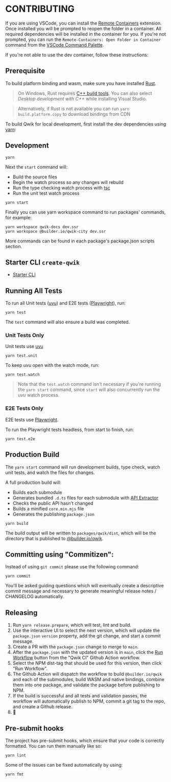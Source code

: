# CONTRIBUTING

If you are using VSCode, you can install the [Remote Containers](https://marketplace.visualstudio.com/items?itemName=ms-vscode-remote.remote-containers) extension. Once installed you will be prompted to reopen the folder in a container. All required dependencies will be installed in the container for you. If you're not prompted, you can run the `Remote-Containers: Open Folder in Container` command from the [VSCode Command Palette](https://code.visualstudio.com/docs/getstarted/userinterface#_command-palette).

If you're not able to use the dev container, follow these instructions:

## Prerequisite

To build platform binding and wasm, make sure you have installed [Rust](https://www.rust-lang.org/it/tools/install).

> On Windows, Rust requires [C++ build tools](https://visualstudio.microsoft.com/it/visual-cpp-build-tools/). You can also select _Desktop development with C++_
> while installing Visual Studio.

> Alternatively, if Rust is not available you can run `yarn build.platform.copy` to download bindings from CDN

To build Qwik for local development, first install the dev dependencies using [yarn](https://yarnpkg.com/):

## Development

```
yarn
```

Next the `start` command will:

- Build the source files
- Begin the watch process so any changes will rebuild
- Run the type checking watch process with [tsc](https://www.typescriptlang.org/docs/handbook/compiler-options.html)
- Run the unit test watch process

```
yarn start
```

Finally you can use yarn workspace command to run packages' commands, for example:

```
yarn workspace qwik-docs dev.ssr
yarn workspace @builder.io/qwik-city dev.ssr
```

More commands can be found in each package's package.json scripts section.

## Starter CLI `create-qwik`

- [Starter CLI](https://github.com/BuilderIO/qwik/blob/main/starters/README.md)

## Running All Tests

To run all Unit tests ([uvu](https://github.com/lukeed/uvu)) and E2E tests ([Playwright](https://playwright.dev/)), run:

```
yarn test
```

The `test` command will also ensure a build was completed.

### Unit Tests Only

Unit tests use [uvu](https://github.com/lukeed/uvu)

```
yarn test.unit
```

To keep _uvu_ open with the watch mode, run:

```
yarn test.watch
```

> Note that the `test.watch` command isn't necessary if you're running the `yarn start` command, since `start` will also concurrently run the _uvu_ watch process.

### E2E Tests Only

E2E tests use [Playwright](https://playwright.dev/).

To run the Playwright tests headless, from start to finish, run:

```
yarn test.e2e
```

## Production Build

The `yarn start` command will run development builds, type check, watch unit tests, and watch the files for changes.

A full production build will:

- Builds each submodule
- Generates bundled `.d.ts` files for each submodule with [API Extractor](https://api-extractor.com/)
- Checks the public API hasn't changed
- Builds a minified `core.min.mjs` file
- Generates the publishing `package.json`

```
yarn build
```

The build output will be written to `packages/qwik/dist`, which will be the directory that is published
to [@builder.io/qwik](https://www.npmjs.com/package/@builder.io/qwik).

## Committing using "Commitizen":

Instead of using `git commit` please use the following command:

```shell
yarn commit
```

You'll be asked guiding questions which will eventually create a descriptive commit message and necessary to generate meaningful release notes / CHANGELOG automatically.

## Releasing

1. Run `yarn release.prepare`, which will test, lint and build.
2. Use the interactive UI to select the next version, which will update the `package.json` `version` property, add the git change, and start a commit message.
3. Create a PR with the `package.json` change to merge to `main`.
4. After the `package.json` with the updated version is in `main`, click the [Run Workflow](https://github.com/BuilderIO/qwik/actions/workflows/ci.yml) button from the "Qwik CI" Github Action workflow.
5. Select the NPM dist-tag that should be used for this version, then click "Run Workflow".
6. The Github Action will dispatch the workflow to build `@builder.io/qwik` and each of the submodules, build WASM and native bindings, combine them into one package, and validate the package before publishing to NPM.
7. If the build is successful and all tests and validation passes, the workflow will automatically publish to NPM, commit a git tag to the repo, and create a Github release.
8. 🚀

## Pre-submit hooks

The project has pre-submit hooks, which ensure that your code is correctly formatted. You can run them manually like so:

```
yarn lint
```

Some of the issues can be fixed automatically by using:

```
yarn fmt
```

